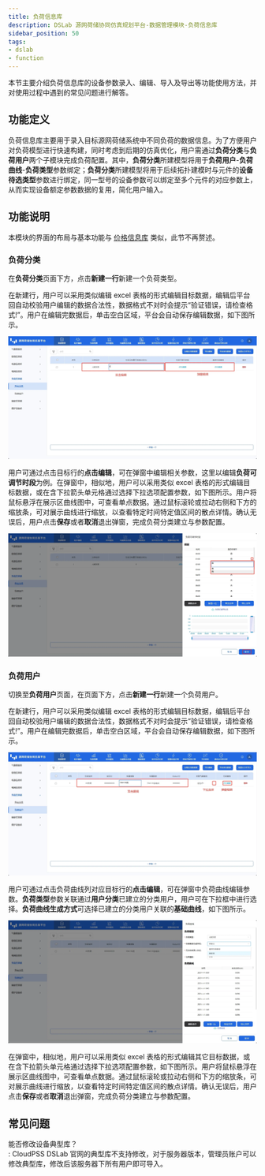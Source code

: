 ```yaml
---
title: 负荷信息库
description: DSLab 源网荷储协同仿真规划平台-数据管理模块-负荷信息库
sidebar_position: 50
tags:
- dslab
- function
---
```


本节主要介绍负荷信息库的设备参数录入、编辑、导入及导出等功能使用方法，并对使用过程中遇到的常见问题进行解答。


## 功能定义

负荷信息库主要用于录入目标源网荷储系统中不同负荷的数据信息。为了方便用户对负荷模型进行快速构建，同时考虑到后期的仿真优化，用户需通过**负荷分类**与**负荷用户**两个子模块完成负荷配置。其中，**负荷分类**所建模型将用于**负荷用户**-**负荷曲线**-**负荷类型**参数绑定；**负荷分类**所建模型将用于后续拓扑建模时与元件的**设备待选类型**参数进行绑定，同一型号的设备参数可以绑定至多个元件的对应参数上，从而实现设备额定参数数据的复用，简化用户输入。

## 功能说明

本模块的界面的布局与基本功能与 [价格信息库](../20-price-info-database/index.md) 类似，此节不再赘述。

### 负荷分类

在**负荷分类**页面下方，点击**新建一行**新建一个负荷类型。

在新建行，用户可以采用类似编辑 excel 表格的形式编辑目标数据，编辑后平台回自动校验用户编辑的数据合法性，数据格式不对时会提示“验证错误，请检查格式!”。用户在编辑完数据后，单击空白区域，平台会自动保存编辑数据，如下图所示。

![负荷分类信息录入](./class-new.png "负荷分类信息录入")

用户可通过点击目标行的**点击编辑**，可在弹窗中编辑相关参数，这里以编辑**负荷可调节时段**为例。在弹窗中，相似地，用户可以采用类似 excel 表格的形式编辑目标数据，或在含下拉箭头单元格通过选择下拉选项配置参数，如下图所示。用户将鼠标悬浮在展示区曲线图中，可查看单点数据。通过鼠标滚轮或拉动右侧和下方的缩放条，可对展示曲线进行缩放，以查看特定时间特定值区间的散点详情。确认无误后，用户点击**保存**或者**取消**退出弹窗，完成负荷分类建立与参数配置。

![负荷分类弹窗编辑 =x500](./class-popup.png "负荷分类弹窗编辑")


### 负荷用户

切换至**负荷用户**页面，在页面下方，点击**新建一行**新建一个负荷用户。

在新建行，用户可以采用类似编辑 excel 表格的形式编辑目标数据，编辑后平台回自动校验用户编辑的数据合法性，数据格式不对时会提示“验证错误，请检查格式!”。用户在编辑完数据后，单击空白区域，平台会自动保存编辑数据，如下图所示。

![负荷用户](./user-new.png "负荷用户")

用户可通过点击负荷曲线列对应目标行的**点击编辑**，可在弹窗中负荷曲线编辑参数。**负荷类型**参数关联通过**用户分类**已建立的分类用户，用户可在下拉框中进行选择。**负荷曲线生成方式**可选择已建立的分类用户关联的**基础曲线**，如下图所示。

![负荷用户](./user-popup.png "新建负荷")

在弹窗中，相似地，用户可以采用类似 excel 表格的形式编辑其它目标数据，或在含下拉箭头单元格通过选择下拉选项配置参数，如下图所示。用户将鼠标悬浮在展示区曲线图中，可查看单点数据。通过鼠标滚轮或拉动右侧和下方的缩放条，可对展示曲线进行缩放，以查看特定时间特定值区间的散点详情。确认无误后，用户点击**保存**或者**取消**退出弹窗，完成负荷分类建立与参数配置。


## 常见问题
  
能否修改设备典型库？  
:   CloudPSS DSLab 官网的典型库不支持修改，对于服务器版本，管理员账户可以修改典型库，修改后该服务器下所有用户即可导入。